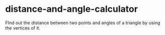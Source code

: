 # distance-and-angle-calculator
FInd out the distance between two points and angles of a triangle by using the vertices of it.
